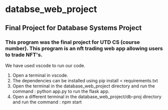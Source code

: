 # databse_web_project
## Final Project for Database Systems Project
### This program was the final project for UTD CS (course number). This program is an nft trading web app allowing users to trade NFT's.
We have used vscode to run our code.
1. Open a terminal in vscode.
2. The dependencies can be installed using pip install < requirements.txt
3. Open the terminal in the database_web_project directory and run the command : python app.py to run the flask app.
4. Open a different terminal in the database_web_project/db-proj directory and run the command : npm start
